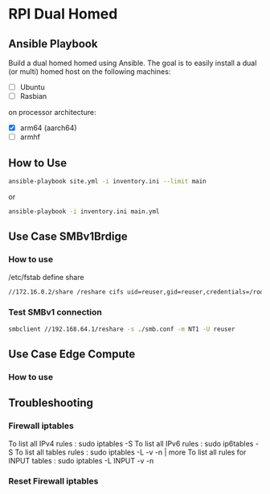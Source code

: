# RPI Dual Homed

## Ansible Playbook

Build a dual homed homed using Ansible. The goal is to easily install a dual (or multi) homed host on the following machines:

- [ ] Ubuntu
- [ ] Rasbian

on processor architecture:

- [X] arm64 (aarch64)
- [ ] armhf

## How to Use

```bash
ansible-playbook site.yml -i inventory.ini --limit main
```

or

```bash
ansible-playbook -i inventory.ini main.yml
```

## Use Case SMBv1Brdige

### How to use

/etc/fstab define share
```bash
//172.16.0.2/share /reshare cifs uid=reuser,gid=reuser,credentials=/root/cred
```
### Test SMBv1 connection

```bash
smbclient //192.168.64.1/reshare -s ./smb.conf -m NT1 -U reuser 
```

## Use Case Edge Compute

### How to use


## Troubleshooting

### Firewall iptables

To list all IPv4 rules : sudo iptables -S
To list all IPv6 rules : sudo ip6tables -S
To list all tables rules : sudo iptables -L -v -n | more
To list all rules for INPUT tables : sudo iptables -L INPUT -v -n

### Reset Firewall iptables
